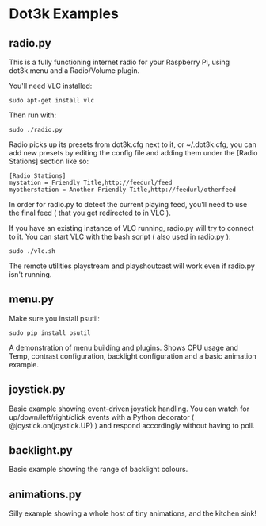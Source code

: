 Dot3k Examples
==============

radio.py
--------

This is a fully functioning internet radio for your Raspberry Pi, using dot3k.menu and a Radio/Volume plugin.

You'll need VLC installed:

    sudo apt-get install vlc

Then run with:

    sudo ./radio.py

Radio picks up its presets from dot3k.cfg next to it, or ~/.dot3k.cfg, you can add new presets by editing the config file and adding them under the [Radio Stations] section like so:

    [Radio Stations]
    mystation = Friendly Title,http://feedurl/feed
    myotherstation = Another Friendly Title,http://feedurl/otherfeed

In order for radio.py to detect the current playing feed, you'll need to use the final feed ( that you get redirected to in VLC ).

If you have an existing instance of VLC running, radio.py will try to connect to it. You can start VLC with the bash script ( also used in radio.py ):

    sudo ./vlc.sh

The remote utilities playstream and playshoutcast will work even if radio.py isn't running.

menu.py
------

Make sure you install psutil:

    sudo pip install psutil

A demonstration of menu building and plugins. Shows CPU usage and Temp, contrast configuration, backlight configuration and a basic animation example.

joystick.py
-----------

Basic example showing event-driven joystick handling. You can watch for up/down/left/right/click events with a Python decorator ( @joystick.on(joystick.UP) ) and respond accordingly without having to poll.

backlight.py
------------

Basic example showing the range of backlight colours.

animations.py
-------------

Silly example showing a whole host of tiny animations, and the kitchen sink!
